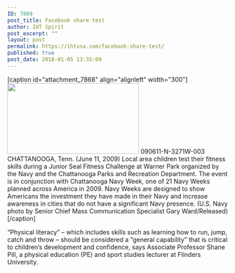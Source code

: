 ```yaml
---
ID: 7869
post_title: Facebook share test
author: IHT Spirit
post_excerpt: ""
layout: post
permalink: https://ihtusa.com/facebook-share-test/
published: true
post_date: 2018-01-05 13:35:09
---
```

[caption id="attachment_7868" align="alignleft" width="300"]<a href="https://ihtusa.com/wp-content/uploads/2018/01/US_Navy_090611-N-3271W-003_Local_area_children_test_their_fitness_skills_during_a_Junior_Seal_Fitness-850x455.jpg"><img class="size-medium wp-image-7868" src="https://ihtusa.com/wp-content/uploads/2018/01/US_Navy_090611-N-3271W-003_Local_area_children_test_their_fitness_skills_during_a_Junior_Seal_Fitness-850x455-300x161.jpg" alt="" width="300" height="161" /></a> 090611-N-3271W-003<br />CHATTANOOGA, Tenn. (June 11, 2009) Local area children test their fitness skills during a Junior Seal Fitness Challenge at Warner Park organized by the Navy and the Chattanooga Parks and Recreation Department. The event is in conjunction with Chattanooga Navy Week, one of 21 Navy Weeks planned across America in 2009. Navy Weeks are designed to show Americans the investment they have made in their Navy and increase awareness in cities that do not have a significant Navy presence. (U.S. Navy photo by Senior Chief Mass Communication Specialist Gary Ward/Released)[/caption]

“Physical literacy” – which includes skills such as learning how to run, jump, catch and throw – should be considered a “general capability” that is critical to children’s development and confidence, says Associate Professor Shane Pill, a physical education (PE) and sport studies lecturer at Flinders University.